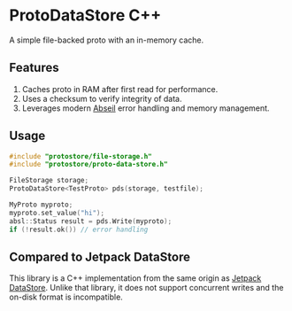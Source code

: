 # ProtoDataStore C++

A simple file-backed proto with an in-memory cache.

## Features

1. Caches proto in RAM after first read for performance.
1. Uses a checksum to verify integrity of data.
1. Leverages modern [Abseil](https://abseil.io/) error handling and memory management.

## Usage

``` c++
#include "protostore/file-storage.h"
#include "protostore/proto-data-store.h"

FileStorage storage;
ProtoDataStore<TestProto> pds(storage, testfile);

MyProto myproto;
myproto.set_value("hi");
absl::Status result = pds.Write(myproto);
if (!result.ok()) // error handling
```

## Compared to Jetpack DataStore

This library is a C++ implementation from the same origin as [Jetpack DataStore](https://developer.android.com/topic/libraries/architecture/datastore). Unlike that library, it does not support concurrent writes and the on-disk format
is incompatible.
